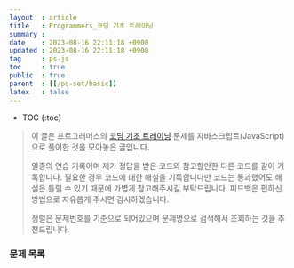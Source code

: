 ```yaml
---
layout  : article
title   : Programmers_코딩 기초 트레이닝
summary : 
date    : 2023-08-16 22:11:18 +0900
updated : 2023-08-16 22:11:18 +0900
tag     : ps-js
toc     : true
public  : true
parent  : [[/ps-set/basic]]
latex   : false
---
```

* TOC
{:toc}

> 이 글은 프로그래머스의 [코딩 기초 트레이닝](https://school.programmers.co.kr/learn/challenges/training) 문제를 자바스크립트(JavaScript)으로 풀이한 것을 모아놓은 글입니다.
>
> 일종의 연습 기록이며 제가 정답을 받은 코드와 참고할만한 다른 코드를 같이 기록합니다. 필요한 경우 코드에 대한 해설을 기록합니다만 코드는 통과했어도 해설은 틀릴 수 있기 때문에 가볍게 참고해주시길 부탁드립니다. 피드백은 편하신 방법으로 자유롭게 주시면 감사하겠습니다.
>
> 정렬은 문제번호를 기준으로 되어있으며 문제명으로 검색해서 조회하는 것을 추천드립니다.
>

### 문제 목록